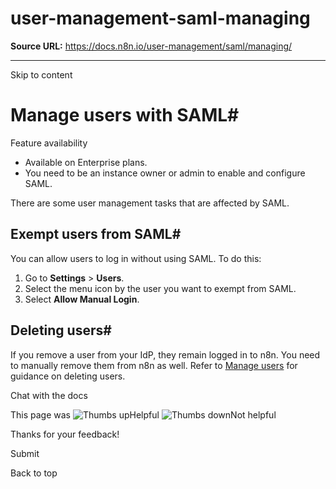 # user-management-saml-managing

**Source URL:** https://docs.n8n.io/user-management/saml/managing/

---

Skip to content 

[ ](https://github.com/n8n-io/n8n-docs/edit/main/docs/user-management/saml/managing.md "Edit this page")

# Manage users with SAML#

Feature availability

  * Available on Enterprise plans.
  * You need to be an instance owner or admin to enable and configure SAML.



There are some user management tasks that are affected by SAML.

## Exempt users from SAML#

You can allow users to log in without using SAML. To do this:

  1. Go to **Settings** > **Users**.
  2. Select the menu icon by the user you want to exempt from SAML.
  3. Select **Allow Manual Login**.



## Deleting users#

If you remove a user from your IdP, they remain logged in to n8n. You need to manually remove them from n8n as well. Refer to [Manage users](../../manage-users/) for guidance on deleting users.

Chat with the docs

This page was ![Thumbs up](/_images/assets/thumb_up.png)Helpful  ![Thumbs down](/_images/assets/thumb_down.png)Not helpful 

Thanks for your feedback! 

Submit 

Back to top